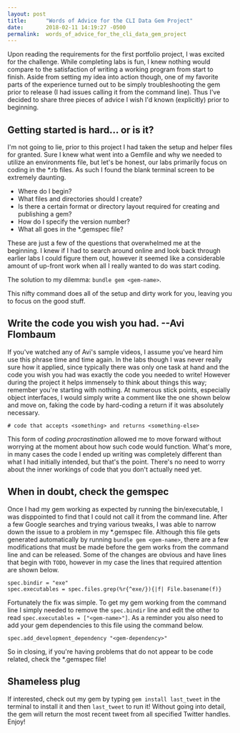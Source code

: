 ```yaml
---
layout: post
title:      "Words of Advice for the CLI Data Gem Project"
date:       2018-02-11 14:19:27 -0500
permalink:  words_of_advice_for_the_cli_data_gem_project
---
```


Upon reading the requirements for the first portfolio project, I was excited for the challenge.  While completing labs is fun, I knew nothing would compare to the satisfaction of writing a working program from start to finish.  Aside from setting my idea into action though, one of my favorite parts of the experience turned out to be simply troubleshooting the gem prior to release (I had issues calling it from the command line).  Thus I've decided to share three pieces of advice I wish I'd known (explicitly) prior to beginning.

## Getting started is hard... or is it?
I'm not going to lie, prior to this project I had taken the setup and helper files for granted.  Sure I knew what went into a Gemfile and why we needed to utilize an environments file, but let's be honest, our labs primarily focus on coding in the \*.rb files.  As such I found the blank terminal screen to be extremely daunting.

* Where do I begin?
* What files and directories should I create?
* Is there a certain format or directory layout required for creating and publishing a gem?
* How do I specify the version number?
* What all goes in the \*.gemspec file?

These are just a few of the questions that overwhelmed me at the beginning.  I knew if I had to search around online and look back through earlier labs I could figure them out, however it seemed like a considerable amount of up-front work when all I really wanted to do was start coding.

The solution to my dilemma:  `bundle gem <gem-name>`.

This nifty command does all of the setup and dirty work for you, leaving you to focus on the good stuff.

## Write the code you wish you had. --Avi Flombaum
If you've watched any of Avi's sample videos, I assume you've heard him use this phrase time and time again.  In the labs though I was never really sure how it applied, since typically there was only one task at hand and the code you wish you had was exactly the code you needed to write!  However during the project it helps immensely to think about things this way; remember you're starting with nothing.  At numerous stick points, especially object interfaces, I would simply write a comment like the one shown below and move on, faking the code by hard-coding a return if it was absolutely necessary.

`# code that accepts <something> and returns <something-else>`

This form of *coding procrastination* allowed me to move forward without worrying at the moment about how such code would function.  What's more, in many cases the code I ended up writing was completely different than what I had initially intended, but that's the point.  There's no need to worry about the inner workings of code that you don't actually need yet.

## When in doubt, check the gemspec
Once I had my gem working as expected by running the bin/executable, I was disppointed to find that I could not call it from the command line.  After a few Google searches and trying various tweaks, I was able to narrow down the issue to a problem in my \*.gemspec file.  Although this file gets generated automatically by running `bundle gem <gem-name>`, there are a few modifications that must be made before the gem works from the command line and can be released.  Some of the changes are obvious and have lines that begin with `TODO`, however in my case the lines that required attention are shown below.

`spec.bindir = "exe"`  
`spec.executables = spec.files.grep(%r{^exe/}){|f| File.basename(f)}`

Fortunately the fix was simple.  To get my gem working from the command line I simply needed to remove the `spec.bindir` line and edit the other to read `spec.executables = ["<gem-name>"]`.  As a reminder you also need to add your gem dependencies to this file using the command below.

`spec.add_development_dependency "<gem-dependency>"`

So in closing, if you're having problems that do not appear to be code related, check the \*.gemspec file!

## Shameless plug
If interested, check out my gem by typing `gem install last_tweet` in the terminal to install it and then `last_tweet` to run it!  Without going into detail, the gem will return the most recent tweet from all specified Twitter handles.  Enjoy!
